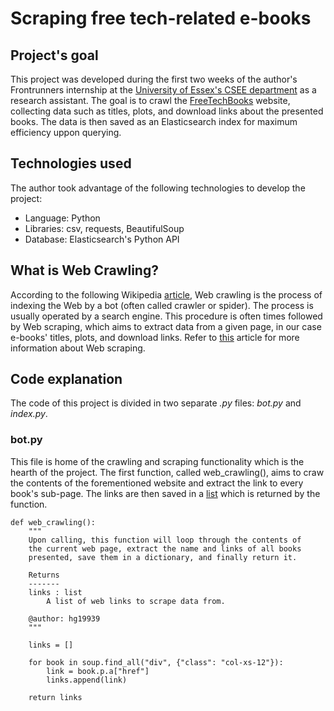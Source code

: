 # Scraping free tech-related e-books

## Project's goal
This project was developed during the first two weeks of the author's Frontrunners internship at the [University of Essex's CSEE department](https://www.essex.ac.uk/departments/computer-science-and-electronic-engineering) as a research assistant. The goal is to crawl the [FreeTechBooks](https://www.freetechbooks.com/) website, collecting data such as titles, plots, and download links about the presented books. The data is then saved as an Elasticsearch index for maximum efficiency uppon querying.

## Technologies used
The author took advantage of the following technologies to develop the project:
- Language: Python
- Libraries: csv, requests, BeautifulSoup
- Database: Elasticsearch's Python API

## What is Web Crawling?
According to the following Wikipedia [article](https://en.wikipedia.org/wiki/Web_crawler), Web crawling is the process of indexing the Web by a bot (often called crawler or spider). The process is usually operated by a search engine. This procedure is often times followed by Web scraping, which aims to extract data from a given page, in our case e-books' titles, plots, and download links. Refer to [this](https://en.wikipedia.org/wiki/Web_scraping) article for more information about Web scraping.

## Code explanation
The code of this project is divided in two separate *.py* files: *bot.py* and *index.py*.

### bot.py
This file is home of the crawling and scraping functionality which is the hearth of the project. The first function, called web_crawling(), aims to craw the contents of the forementioned website and extract the link to every book's sub-page. The links are then saved in a [list](https://docs.python.org/3/tutorial/datastructures.html#list-comprehensions) which is returned by the function.
```
def web_crawling():
    """
    Upon calling, this function will loop through the contents of
    the current web page, extract the name and links of all books
    presented, save them in a dictionary, and finally return it.
    
    Returns
    -------
    links : list
        A list of web links to scrape data from.
        
    @author: hg19939
    """
    
    links = []

    for book in soup.find_all("div", {"class": "col-xs-12"}):
        link = book.p.a["href"]
        links.append(link)
    
    return links
```
